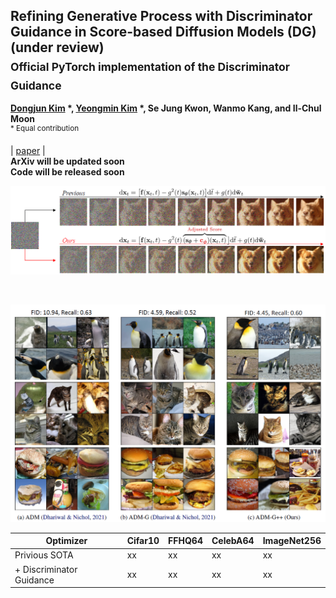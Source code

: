 ## Refining Generative Process with Discriminator Guidance in Score-based Diffusion Models (DG) (under review) <br><sub>Official PyTorch implementation of the Discriminator Guidance </sub>
**[Dongjun Kim](https://github.com/Kim-Dongjun) \*, [Yeongmin Kim](https://github.com/alsdudrla10) \*, Se Jung Kwon, Wanmo Kang, and Il-Chul Moon**   
<sup> * Equal contribution </sup> <br>

| [paper](https://arxiv.org/abs/2211.17091) |  <br>
**ArXiv will be updated soon** <br>
**Code will be released soon** <br>

![Teaser image](./figures/Figure1_v2.PNG)

<br>

![Teaser image](./figures/Figure2.PNG)

|  Optimizer   | Cifar10  |      FFHQ64     |    CelebA64   |   ImageNet256   |
| ------------ |-------------- | ------------- | ------------- | ------------- |
|    Privious SOTA      |     xx     |     xx     |     xx     |     xx     |
|    + Discriminator Guidance       |     xx     |     xx     |     xx     |     xx     |

